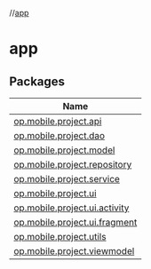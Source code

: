 //[app](index.md)



# app  


## Packages  
  
|  Name | 
|---|
| <a name="op.mobile.project.api////PointingToDeclaration/"></a>[op.mobile.project.api](app/op.mobile.project.api/index.md)|
| <a name="op.mobile.project.dao////PointingToDeclaration/"></a>[op.mobile.project.dao](app/op.mobile.project.dao/index.md)|
| <a name="op.mobile.project.model////PointingToDeclaration/"></a>[op.mobile.project.model](app/op.mobile.project.model/index.md)|
| <a name="op.mobile.project.repository////PointingToDeclaration/"></a>[op.mobile.project.repository](app/op.mobile.project.repository/index.md)|
| <a name="op.mobile.project.service////PointingToDeclaration/"></a>[op.mobile.project.service](app/op.mobile.project.service/index.md)|
| <a name="op.mobile.project.ui////PointingToDeclaration/"></a>[op.mobile.project.ui](app/op.mobile.project.ui/index.md)|
| <a name="op.mobile.project.ui.activity////PointingToDeclaration/"></a>[op.mobile.project.ui.activity](app/op.mobile.project.ui.activity/index.md)|
| <a name="op.mobile.project.ui.fragment////PointingToDeclaration/"></a>[op.mobile.project.ui.fragment](app/op.mobile.project.ui.fragment/index.md)|
| <a name="op.mobile.project.utils////PointingToDeclaration/"></a>[op.mobile.project.utils](app/op.mobile.project.utils/index.md)|
| <a name="op.mobile.project.viewmodel////PointingToDeclaration/"></a>[op.mobile.project.viewmodel](app/op.mobile.project.viewmodel/index.md)|

